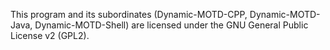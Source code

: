 This program and its subordinates (Dynamic-MOTD-CPP, Dynamic-MOTD-Java, Dynamic-MOTD-Shell) are licensed under the GNU General Public License v2 (GPL2).
